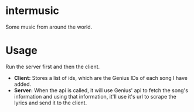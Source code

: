# intermusic
Some music from around the world.

# Usage

Run the server first and then the client.
  - **Client:** Stores a list of ids, which are the Genius IDs of each song I have added.
  - **Server:** When the api is called, it will use Genius' api to fetch the song's information and using that information, it'll use it's url to scrape the lyrics and send it to the client.
